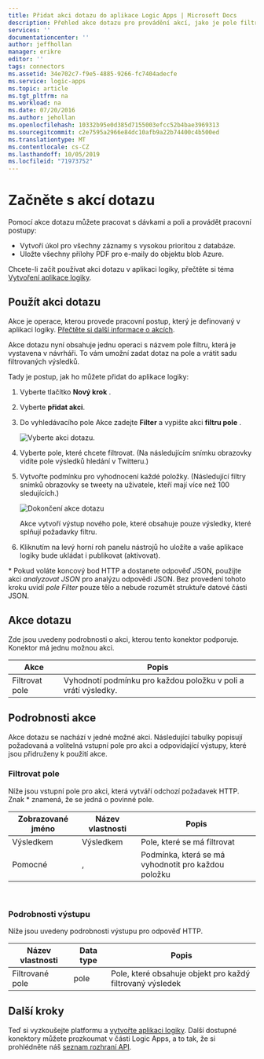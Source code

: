 ```yaml
---
title: Přidat akci dotazu do aplikace Logic Apps | Microsoft Docs
description: Přehled akce dotazu pro provádění akcí, jako je pole filtru.
services: ''
documentationcenter: ''
author: jeffhollan
manager: erikre
editor: ''
tags: connectors
ms.assetid: 34e702c7-f9e5-4885-9266-fc7404adecfe
ms.service: logic-apps
ms.topic: article
ms.tgt_pltfrm: na
ms.workload: na
ms.date: 07/20/2016
ms.author: jehollan
ms.openlocfilehash: 10332b95e0d385d7155003efcc52b4bae3969313
ms.sourcegitcommit: c2e7595a2966e84dc10afb9a22b74400c4b500ed
ms.translationtype: MT
ms.contentlocale: cs-CZ
ms.lasthandoff: 10/05/2019
ms.locfileid: "71973752"
---
```

# <a name="get-started-with-the-query-action"></a>Začněte s akcí dotazu
Pomocí akce dotazu můžete pracovat s dávkami a poli a provádět pracovní postupy:

* Vytvoří úkol pro všechny záznamy s vysokou prioritou z databáze.
* Uložte všechny přílohy PDF pro e-maily do objektu blob Azure.

Chcete-li začít používat akci dotazu v aplikaci logiky, přečtěte si téma [Vytvoření aplikace logiky](../logic-apps/quickstart-create-first-logic-app-workflow.md).

## <a name="use-the-query-action"></a>Použít akci dotazu
Akce je operace, kterou provede pracovní postup, který je definovaný v aplikaci logiky. 
[Přečtěte si další informace o akcích](../connectors/apis-list.md).  

Akce dotazu nyní obsahuje jednu operaci s názvem pole filtru, která je vystavena v návrháři. To vám umožní zadat dotaz na pole a vrátit sadu filtrovaných výsledků.

Tady je postup, jak ho můžete přidat do aplikace logiky:

1. Vyberte tlačítko **Nový krok** .
2. Vyberte **přidat akci**.
3. Do vyhledávacího pole Akce zadejte **Filter** a vypište akci **filtru pole** .
   
    ![Vyberte akci dotazu.](./media/connectors-native-query/using-action-1.png)
4. Vyberte pole, které chcete filtrovat. (Na následujícím snímku obrazovky vidíte pole výsledků hledání v Twitteru.)
5. Vytvořte podmínku pro vyhodnocení každé položky. (Následující filtry snímků obrazovky se tweety na uživatele, kteří mají více než 100 sledujících.)
   
    ![Dokončení akce dotazu](./media/connectors-native-query/using-action-2.png)
   
    Akce vytvoří výstup nového pole, které obsahuje pouze výsledky, které splňují požadavky filtru.
6. Kliknutím na levý horní roh panelu nástrojů ho uložíte a vaše aplikace logiky bude ukládat i publikovat (aktivovat).

\* Pokud voláte koncový bod HTTP a dostanete odpověď JSON, použijte akci _analyzovat JSON_ pro analýzu odpovědi JSON. Bez provedení tohoto kroku uvidí _pole Filter_ pouze tělo a nebude rozumět struktuře datové části JSON.

## <a name="query-action"></a>Akce dotazu
Zde jsou uvedeny podrobnosti o akci, kterou tento konektor podporuje. Konektor má jednu možnou akci.

| Akce | Popis |
| --- | --- |
| Filtrovat pole |Vyhodnotí podmínku pro každou položku v poli a vrátí výsledky. |

## <a name="action-details"></a>Podrobnosti akce
Akce dotazu se nachází v jedné možné akci. Následující tabulky popisují požadovaná a volitelná vstupní pole pro akci a odpovídající výstupy, které jsou přidruženy k použití akce.

### <a name="filter-array"></a>Filtrovat pole
Níže jsou vstupní pole pro akci, která vytváří odchozí požadavek HTTP.
Znak * znamená, že se jedná o povinné pole.

| Zobrazované jméno | Název vlastnosti | Popis |
| --- | --- | --- |
| Výsledkem |Výsledkem |Pole, které se má filtrovat |
| Pomocné |, |Podmínka, která se má vyhodnotit pro každou položku |

<br>

### <a name="output-details"></a>Podrobnosti výstupu
Níže jsou uvedeny podrobnosti výstupu pro odpověď HTTP.

| Název vlastnosti | Data type | Popis |
| --- | --- | --- |
| Filtrované pole |pole |Pole, které obsahuje objekt pro každý filtrovaný výsledek |

## <a name="next-steps"></a>Další kroky
Teď si vyzkoušejte platformu a [vytvořte aplikaci logiky](../logic-apps/quickstart-create-first-logic-app-workflow.md). Další dostupné konektory můžete prozkoumat v části Logic Apps, a to tak, že si prohlédněte náš [seznam rozhraní API](apis-list.md).

